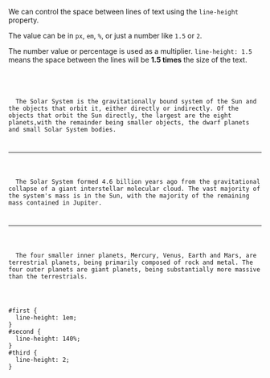 We can control the space between
lines of text
using the `line-height` property.

The value can be in `px`, `em`, `%`,
or just a number like `1.5` or `2`.

The number value or percentage is used as a multiplier.
`line-height: 1.5` means the space
between the lines will be **1.5 times**
the size of the text.

<codeblock language="css" type="lesson">
<code>
<panel language="html">
<p id="first">
  The Solar System is the gravitationally bound system of the Sun and the objects that orbit it, either directly or indirectly. Of the objects that orbit the Sun directly, the largest are the eight planets,with the remainder being smaller objects, the dwarf planets and small Solar System bodies.
</p>
<hr>
<p id="second">
  The Solar System formed 4.6 billion years ago from the gravitational collapse of a giant interstellar molecular cloud. The vast majority of the system's mass is in the Sun, with the majority of the remaining mass contained in Jupiter.
</p>
<hr>
<p id="third">
  The four smaller inner planets, Mercury, Venus, Earth and Mars, are terrestrial planets, being primarily composed of rock and metal. The four outer planets are giant planets, being substantially more massive than the terrestrials.
</p>
</panel>
<panel language="css">
#first {
  line-height: 1em;
}
#second {
  line-height: 140%;
}
#third {
  line-height: 2;
}
</panel>
</code>
</codeblock>